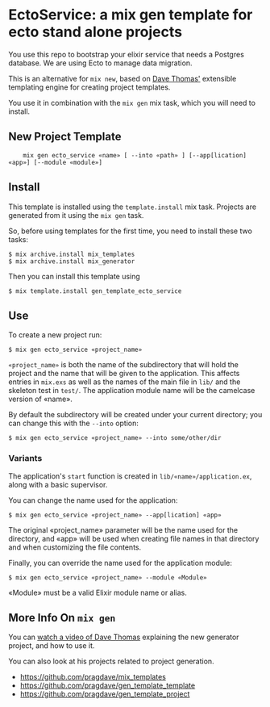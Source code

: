 # EctoService: a mix gen template for ecto stand alone projects

You use this repo to bootstrap your elixir service that needs a
Postgres database.  We are using Ecto to manage data migration.

This is an alternative for `mix new`, based on [Dave Thomas'](https://github.com/pragdave/mix_templates) extensible templating engine for creating project templates.

You use it in combination with the `mix gen` mix task, which you will need
to install.

## New Project Template

        mix gen ecto_service «name» [ --into «path» ] [--app[lication] «app»] [--module «module»]

## Install

This template is installed using the `template.install` mix task.
Projects are generated from it using the `mix gen` task.

So, before using templates for the first time, you need to install these two tasks:

    $ mix archive.install mix_templates
    $ mix archive.install mix_generator

Then you can install this template using

    $ mix template.install gen_template_ecto_service


## Use

To create a new project run:

```
$ mix gen ecto_service «project_name»
```

`«project_name»` is both the name of the subdirectory that will hold the
project and the name that will be given to the application. This
affects entries in `mix.exs` as well as the names of the main
file in `lib/` and the skeleton test in `test/`. The application
module name will be the camelcase version of «name».

By default the subdirectory will be created under your
current directory; you can change this with the `--into` option:

```
$ mix gen ecto_service «project_name» --into some/other/dir
```

### Variants

The application's `start` function is created in
`lib/«name»/application.ex`, along with a basic supervisor.

You can change the name used for the application:

```
$ mix gen ecto_service «project_name» --app[lication] «app»
```

The original «project_name» parameter will be the
name used for the directory, and «app» will be used when
creating file names in that directory and when customizing the
file contents.

Finally, you can override the name used for the application module:

```
$ mix gen ecto_service «project_name» --module «Module»
```

«Module» must be a valid Elixir module name or alias.

## More Info On `mix gen`

You can [watch a video of Dave Thomas](https://player.vimeo.com/video/213689412)
explaining the new generator project, and how to use it.

You can also look at his projects related to project generation.

* https://github.com/pragdave/mix_templates
* https://github.com/pragdave/gen_template_template
* https://github.com/pragdave/gen_template_project
